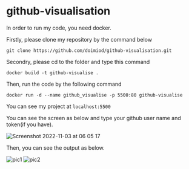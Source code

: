 # github-visualisation

In order to run my code, you need docker.

Firstly, please clone my repository by the command below
```
git clone https://github.com/doimiod/github-visualisation.git
```

Secondry, please cd to the folder and type this command
```
docker build -t github-visualise .
```
Then, run the code by the following command
```
docker run -d --name github_visualise -p 5500:80 github-visualise
```

You can see my project at `localhost:5500`

You can see the screen as below and type your github user name and token(if you have).

![Screenshot 2022-11-03 at 06 05 17](https://user-images.githubusercontent.com/91431813/199656815-a60513eb-5d7f-4a54-a534-ca6a547d7c57.png)

Then, you can see the output as below.

![pic1](https://user-images.githubusercontent.com/91431813/199657017-b4f628f2-53ca-40e6-afa2-0d7627905e43.png)
![pic2](https://user-images.githubusercontent.com/91431813/199657031-f39fa291-0847-4d99-9d99-ccc445abd595.png)
